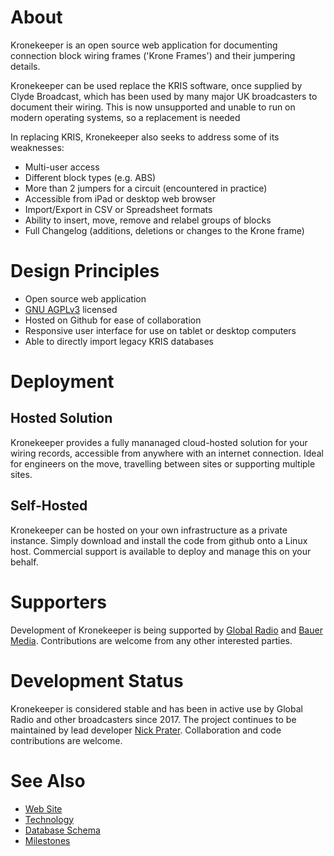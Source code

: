# About

Kronekeeper is an open source web application for documenting connection block wiring frames ('Krone Frames') and their jumpering details.

Kronekeeper can be used replace the KRIS software, once supplied by Clyde Broadcast,
which has been used by many major UK broadcasters to document their wiring. This
is now unsupported and unable to run on modern operating systems, so a replacement
is needed

In replacing KRIS, Kronekeeper also seeks to address some of its weaknesses:

* Multi-user access
* Different block types (e.g. ABS)
* More than 2 jumpers for a circuit (encountered in practice)
* Accessible from iPad or desktop web browser
* Import/Export in CSV or Spreadsheet formats
* Ability to insert, move, remove and relabel groups of blocks
* Full Changelog (additions, deletions or changes to the Krone frame)

# Design Principles

* Open source web application
* [GNU AGPLv3](https://www.gnu.org/licenses/agpl.html) licensed
* Hosted on Github for ease of collaboration
* Responsive user interface for use on tablet or desktop computers
* Able to directly import legacy KRIS databases

# Deployment

## Hosted Solution

Kronekeeper provides a fully mananaged cloud-hosted solution for your wiring records, accessible from anywhere with an internet connection. Ideal for engineers on the move, travelling between sites or supporting multiple sites.

## Self-Hosted

Kronekeeper can be hosted on your own infrastructure as a private instance. Simply download and install the code from github onto a Linux host. Commercial support is available to deploy and manage this on your behalf.

# Supporters

Development of Kronekeeper is being supported by [Global Radio](https://global.com/radio/) and
[Bauer Media](https://www.bauermedia.co.uk/). Contributions are welcome from any other interested parties.

# Development Status

Kronekeeper is considered stable and has been in active use by Global Radio and other broadcasters
since 2017. The project continues to be maintained by lead developer [Nick Prater](https://twitter.com/npbroadcast).
Collaboration and code contributions are welcome. 

# See Also

* [Web Site](https://kronekeeper.com/)
* [Technology](https://kronekeeper.com/technology/)
* [Database Schema](https://kronekeeper.com/database/)
* [Milestones](https://kronekeeper.com/milestones/)

